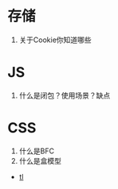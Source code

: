 # 存储
1. 关于Cookie你知道哪些


# JS
1. 什么是闭包？使用场景？缺点

# CSS
1. 什么是BFC
2. 什么是盒模型

* [tl](https://juejin.cn/post/6913810742193963016)
